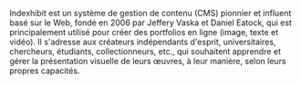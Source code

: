 Indexhibit est un système de gestion de contenu (CMS) pionnier et influent basé sur le Web, fondé en 2006 par Jeffery Vaska et Daniel Eatock, qui est principalement utilisé pour créer des portfolios en ligne (image, texte et vidéo).
Il s'adresse aux créateurs indépendants d'esprit, universitaires, chercheurs, étudiants, collectionneurs, etc., qui souhaitent apprendre et gérer la présentation visuelle de leurs œuvres, à leur manière, selon leurs propres capacités.